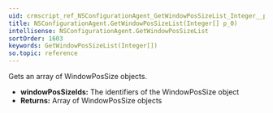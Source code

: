 ```yaml
---
uid: crmscript_ref_NSConfigurationAgent_GetWindowPosSizeList_Integer__p_0
title: NSConfigurationAgent.GetWindowPosSizeList(Integer[] p_0)
intellisense: NSConfigurationAgent.GetWindowPosSizeList
sortOrder: 1603
keywords: GetWindowPosSizeList(Integer[])
so.topic: reference
---
```



Gets an array of WindowPosSize objects.



* **windowPosSizeIds:** The identifiers of the WindowPosSize object
* **Returns:** Array of WindowPosSize objects


